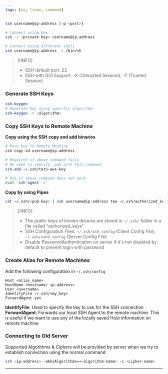 ```yaml
---
tags: [os, linux, command]
---
```


````bash
ssh username@ip-address [-p <port>]

# Connect using Key
ssh -i <private-key> username@ip-address

# Connect using different shell
ssh username@ip-address -t /bin/sh
````

 > [!INFO]
 > - SSH default port: 22
 > - SSH with GUI Support: -X (Untrusted Session), -Y (Trusted Session)

### Generate SSH Keys

````bash
ssh-keygen
# Generate key using specific algorithm
ssh-keygen -t <algorithm>
````

### Copy SSH Keys to Remote Machine

**Copy using the SSH copy and add binaries**

````bash
# Move key to Remote Machine
ssh-copy-id username@ip-address

# Required if above command fails
# No need to specify .pub with this command
ssh-add ~/.ssh/tatu-aws-key

# Use if above command does not work
eval `ssh-agent -s`
````

**Copy by using Pipes**

````bash
cat ~/.ssh/<pub-key> | ssh username@ip-address tee ~/.ssh/authorized_keys
````

 > [!INFO]
 > * The public keys of known devices are stored in `~/.ssh/` folder in a file called "authorized_keys"
 > * SSH Configuration Files: `~/.ssh/ssh_config` (Client Config File), `~/.ssh/sshd_config` (Server Config File)
 > * Disable PasswordAuthentication on server if it's not disabled by default to prevent login with password

### Create Alias for Remote Machines

Add the following configuration in `~/.ssh/config`

````shell
Host <alias_name>
HostName <hostname/ ip-address>
User <username>
IdentityFile ~/.ssh/<my_key>
ForwardAgent yes
````

**IdentifyFile**: Used to specify the key to use for the SSH connection  
**ForwardAgent**: Forwards our local SSH Agent to the remote machine. This is useful if we want to use any of the locally saved Host information on remote machine

### Connecting to Old Server

Supported Algorithms & Ciphers will be provided by server when we try to establish connection using the normal command

```bash
ssh <ip-address> -oKexAlgorithms=+<algorithm-name> -c <cipher-name>
```

---
